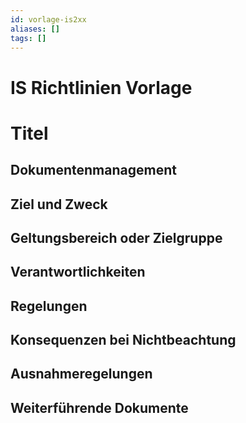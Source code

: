 ```yaml
---
id: vorlage-is2xx
aliases: []
tags: []
---
```


# IS Richtlinien Vorlage

# Titel

## Dokumentenmanagement

## Ziel und Zweck

## Geltungsbereich oder Zielgruppe

## Verantwortlichkeiten

## Regelungen

## Konsequenzen bei Nichtbeachtung

## Ausnahmeregelungen

## Weiterführende Dokumente
